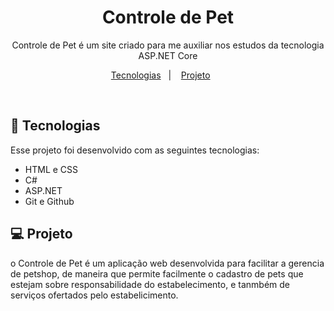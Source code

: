 <h1 align="center"> Controle de Pet </h1>

<p align="center">
Controle de Pet é um site criado para me auxiliar nos estudos da tecnologia ASP.NET Core <br/>
</p>

<p align="center">
  <a href="#-tecnologias">Tecnologias</a>&nbsp;&nbsp;&nbsp;|&nbsp;&nbsp;&nbsp;
  <a href="#-projeto">Projeto</a>&nbsp;&nbsp;&nbsp;&nbsp;&nbsp;&nbsp;
</p>
<br>

## 🚀 Tecnologias

Esse projeto foi desenvolvido com as seguintes tecnologias:

- HTML e CSS
- C#
- ASP.NET
- Git e Github

## 💻 Projeto

o Controle de Pet é um aplicação web desenvolvida para facilitar a gerencia de petshop, de maneira que permite facilmente o cadastro de pets que estejam sobre responsabilidade do estabelecimento, e tanmbém de serviços ofertados pelo estabelicimento.
